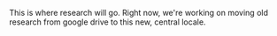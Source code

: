 This is where research will go. Right now, we're working on moving old research from google drive to this new, central locale.
